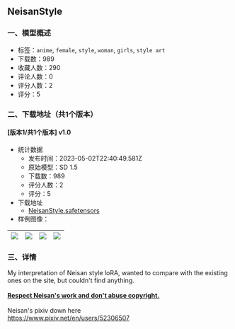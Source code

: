 ## NeisanStyle
### 一、模型概述

- 标签：`anime`, `female`, `style`, `woman`, `girls`, `style art`
- 下载数：989
- 收藏人数：290
- 评论人数：0
- 评分人数：2
- 评分：5

### 二、下载地址（共1个版本）

#### [版本1/共1个版本] v1.0

- 统计数据
  - 发布时间：2023-05-02T22:40:49.581Z
  - 原始模型：SD 1.5
  - 下载数：989
  - 评分人数：2
  - 评分：5
- 下载地址
  - [NeisanStyle.safetensors](https://civitai.com/api/download/models/60927)
- 样例图像：

| <img src="https://image.civitai.com/xG1nkqKTMzGDvpLrqFT7WA/646bfc18-7a21-47c2-9baf-e723238100ac/width=450/667688.jpeg" /> | <img src="https://image.civitai.com/xG1nkqKTMzGDvpLrqFT7WA/34f2d636-03e1-49a9-a6fa-eea1ab329c4a/width=450/667702.jpeg" /> | <img src="https://image.civitai.com/xG1nkqKTMzGDvpLrqFT7WA/bf66aec3-6fc6-4fb2-8b0c-cd3611bb3687/width=450/667687.jpeg" /> | <img src="https://image.civitai.com/xG1nkqKTMzGDvpLrqFT7WA/6ab5da0f-0411-46ee-9cd9-a85cad1d7fb2/width=450/667692.jpeg" /> |
| ---- | ---- | ---- | ---- |


### 三、详情
<p>My interpretation of Neisan style loRA, wanted to compare with the existing ones on the site, but couldn't find anything. <br /><br /><strong><u>Respect Neisan's work and don't abuse copyright.</u></strong><br /><br />Neisan's pixiv down here<br /><a target="_blank" rel="ugc" href="https://www.pixiv.net/en/users/52306507">https://www.pixiv.net/en/users/52306507</a></p>